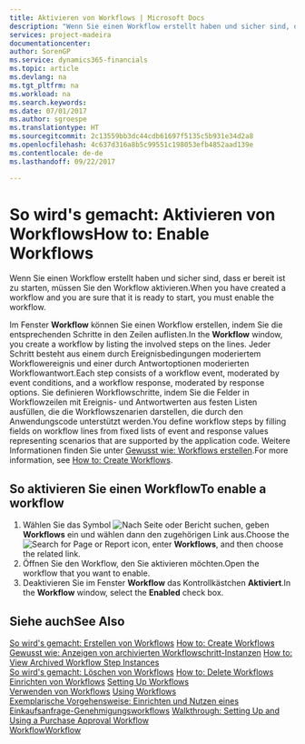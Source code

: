 ```yaml
---
title: Aktivieren von Workflows | Microsoft Docs
description: "Wenn Sie einen Workflow erstellt haben und sicher sind, dass er bereit ist zu starten, müssen Sie den Workflow aktivieren."
services: project-madeira
documentationcenter: 
author: SorenGP
ms.service: dynamics365-financials
ms.topic: article
ms.devlang: na
ms.tgt_pltfrm: na
ms.workload: na
ms.search.keywords: 
ms.date: 07/01/2017
ms.author: sgroespe
ms.translationtype: HT
ms.sourcegitcommit: 2c13559bb3dc44cdb61697f5135c5b931e34d2a8
ms.openlocfilehash: 4c637d316a8b5c99551c198053efb4852aad139e
ms.contentlocale: de-de
ms.lasthandoff: 09/22/2017

---
```

# <a name="how-to-enable-workflows"></a><span data-ttu-id="71d7b-103">So wird's gemacht: Aktivieren von Workflows</span><span class="sxs-lookup"><span data-stu-id="71d7b-103">How to: Enable Workflows</span></span>
<span data-ttu-id="71d7b-104">Wenn Sie einen Workflow erstellt haben und sicher sind, dass er bereit ist zu starten, müssen Sie den Workflow aktivieren.</span><span class="sxs-lookup"><span data-stu-id="71d7b-104">When you have created a workflow and you are sure that it is ready to start, you must enable the workflow.</span></span>  

 <span data-ttu-id="71d7b-105">Im Fenster **Workflow** können Sie einen Workflow erstellen, indem Sie die entsprechenden Schritte in den Zeilen auflisten.</span><span class="sxs-lookup"><span data-stu-id="71d7b-105">In the **Workflow** window, you create a workflow by listing the involved steps on the lines.</span></span> <span data-ttu-id="71d7b-106">Jeder Schritt besteht aus einem durch Ereignisbedingungen moderiertem Workflowereignis und einer durch Antwortoptionen moderierten Workflowantwort.</span><span class="sxs-lookup"><span data-stu-id="71d7b-106">Each step consists of a workflow event, moderated by event conditions, and a workflow response, moderated by response options.</span></span> <span data-ttu-id="71d7b-107">Sie definieren Workflowschritte, indem Sie die Felder in Workflowzeilen mit Ereignis- und Antwortwerten aus festen Listen ausfüllen, die die Workflowszenarien darstellen, die durch den Anwendungscode unterstützt werden.</span><span class="sxs-lookup"><span data-stu-id="71d7b-107">You define workflow steps by filling fields on workflow lines from fixed lists of event and response values representing scenarios that are supported by the application code.</span></span> <span data-ttu-id="71d7b-108">Weitere Informationen finden Sie unter [Gewusst wie: Workflows erstellen](across-how-to-create-workflows.md).</span><span class="sxs-lookup"><span data-stu-id="71d7b-108">For more information, see [How to: Create Workflows](across-how-to-create-workflows.md).</span></span>  

## <a name="to-enable-a-workflow"></a><span data-ttu-id="71d7b-109">So aktivieren Sie einen Workflow</span><span class="sxs-lookup"><span data-stu-id="71d7b-109">To enable a workflow</span></span>  
1.  <span data-ttu-id="71d7b-110">Wählen Sie das Symbol ![Nach Seite oder Bericht suchen](media/ui-search/search_small.png "Symbol Nach Seite oder Bericht suchen"), geben **Workflows** ein und wählen dann den zugehörigen Link aus.</span><span class="sxs-lookup"><span data-stu-id="71d7b-110">Choose the ![Search for Page or Report](media/ui-search/search_small.png "Search for Page or Report icon") icon, enter **Workflows**, and then choose the related link.</span></span>  
2.  <span data-ttu-id="71d7b-111">Öffnen Sie den Workflow, den Sie aktivieren möchten.</span><span class="sxs-lookup"><span data-stu-id="71d7b-111">Open the workflow that you want to enable.</span></span>  
3.  <span data-ttu-id="71d7b-112">Deaktivieren Sie im Fenster **Workflow** das Kontrollkästchen **Aktiviert**.</span><span class="sxs-lookup"><span data-stu-id="71d7b-112">In the **Workflow** window, select the **Enabled** check box.</span></span>  

## <a name="see-also"></a><span data-ttu-id="71d7b-113">Siehe auch</span><span class="sxs-lookup"><span data-stu-id="71d7b-113">See Also</span></span>  
 <span data-ttu-id="71d7b-114">[So wird's gemacht: Erstellen von Workflows](across-how-to-create-workflows.md) </span><span class="sxs-lookup"><span data-stu-id="71d7b-114">[How to: Create Workflows](across-how-to-create-workflows.md) </span></span>  
 <span data-ttu-id="71d7b-115">[Gewusst wie: Anzeigen von archivierten Workflowschritt-Instanzen](across-how-to-view-archived-workflow-step-instances.md) </span><span class="sxs-lookup"><span data-stu-id="71d7b-115">[How to: View Archived Workflow Step Instances](across-how-to-view-archived-workflow-step-instances.md) </span></span>  
 <span data-ttu-id="71d7b-116">[So wird's gemacht: Löschen von Workflows](across-how-to-delete-workflows.md) </span><span class="sxs-lookup"><span data-stu-id="71d7b-116">[How to: Delete Workflows](across-how-to-delete-workflows.md) </span></span>  
 <span data-ttu-id="71d7b-117">[Einrichten von Workflows](across-set-up-workflows.md) </span><span class="sxs-lookup"><span data-stu-id="71d7b-117">[Setting Up Workflows](across-set-up-workflows.md) </span></span>  
 <span data-ttu-id="71d7b-118">[Verwenden von Workflows](across-use-workflows.md) </span><span class="sxs-lookup"><span data-stu-id="71d7b-118">[Using Workflows](across-use-workflows.md) </span></span>  
 <span data-ttu-id="71d7b-119">[Exemplarische Vorgehensweise: Einrichten und Nutzen eines Einkaufsanfrage-Genehmigungsworkflows](walkthrough-setting-up-and-using-a-purchase-approval-workflow.md) </span><span class="sxs-lookup"><span data-stu-id="71d7b-119">[Walkthrough: Setting Up and Using a Purchase Approval Workflow](walkthrough-setting-up-and-using-a-purchase-approval-workflow.md) </span></span>  
 [<span data-ttu-id="71d7b-120">Workflow</span><span class="sxs-lookup"><span data-stu-id="71d7b-120">Workflow</span></span>](across-workflow.md)   

